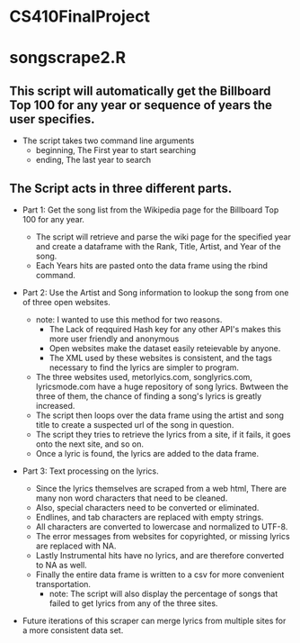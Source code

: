 # CS410FinalProject
# songscrape2.R

## This script will automatically get the Billboard Top 100 for any year or sequence of years the user specifies.

  - The script takes two command line arguments 
    - beginning, The First year to start searching
    - ending,     The last year to search
    
## The Script acts in three different parts.

  - Part 1: Get the song list from the Wikipedia page for the Billboard Top 100 for any year.
    - The script will retrieve and parse the wiki page for the specified year and create a dataframe with the Rank, Title, Artist, and Year of the song.
    - Each Years hits are pasted onto the data frame using the rbind command.
    
  - Part 2: Use the Artist and Song information to lookup the song from one of three open websites.
    - note: I wanted to use this method for two reasons.
      - The Lack of reqquired Hash key for any other API's makes this more user friendly and anonymous
      - Open websites make the dataset easily reteievable by anyone.
      - The XML used by these websites is consistent, and the tags necessary to find the lyrics are simpler to program.
    - The three websites used, metorlyics.com, songlyrics.com, lyricsmode.com have a huge repository of song lyrics. Bwtween the three of them, the chance of finding a song's lyrics is greatly increased.
    - The script then loops over the data frame using the artist and song title to create a suspected url of the song in question.
    - The script they tries to retrieve the lyrics from a site, if it fails, it goes onto the next site, and so on.
    - Once a lyric is found, the lyrics are added to the data frame.
   
  - Part 3: Text processing on the lyrics.
    - Since the lyrics themselves are scraped from a web html, There are many non word characters that need to be cleaned. 
    - Also, special characters need to be converted or eliminated.
    - Endlines, and tab characters are replaced with empty strings.
    - All characters are converted to lowercase and normalized to UTF-8.
    - The error messages from websites for copyrighted, or missing lyrics are replaced with NA.
    - Lastly Instrumental hits have no lyrics, and are therefore converted to NA as well.
    - Finally the entire data frame is written to a csv for more convenient transportation.
      - note: The script will also display the percentage of songs that failed to get lyrics from any of the three sites.
      
  - Future iterations of this scraper can merge lyrics from multiple sites for a more consistent data set.
